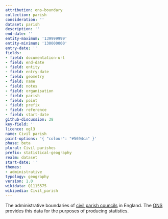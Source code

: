 ```yaml
---
attribution: ons-boundary
collection: parish
consideration: ''
dataset: parish
description: ''
end-date: ''
entity-maximum: '139999999'
entity-minimum: '130000000'
entry-date: ''
fields:
- field: documentation-url
- field: end-date
- field: entity
- field: entry-date
- field: geometry
- field: name
- field: notes
- field: organisation
- field: parish
- field: point
- field: prefix
- field: reference
- field: start-date
github-discussion: 38
key-field: ''
licence: ogl3
name: Civil parish
paint-options: '{ "colour": "#5694ca" }'
phase: beta
plural: Civil parishes
prefix: statistical-geography
realm: dataset
start-date: ''
themes:
- administrative
typology: geography
version: 1.0
wikidata: Q1115575
wikipedia: Civil_parish
---
```


The administrative boundaries of [civil parish councils](https://en.wikipedia.org/wiki/Parish_council_(England)) in England.
The [ONS](https://www.ons.gov.uk/methodology/geography/ukgeographies/administrativegeography/england#parishes-and-communities) provides this
data for the purposes of producing statistics.